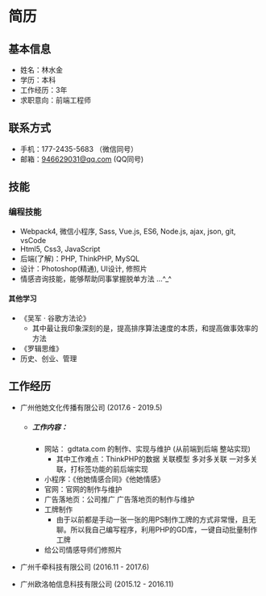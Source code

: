 # 简历

## 基本信息
- 姓名：林水金
- 学历：本科
- 工作经历：3年
- 求职意向：前端工程师

## 联系方式
- 手机：177-2435-5683 （微信同号）
- 邮箱：946629031@qq.com (QQ同号)

## 技能
### 编程技能
- Webpack4, 微信小程序, Sass, Vue.js, ES6, Node.js, ajax, json, git, vsCode
- Html5, Css3, JavaScript
- 后端(了解)：PHP, ThinkPHP, MySQL
- 设计：Photoshop(精通), UI设计, 修照片
- 情感咨询技能，能够帮助同事掌握脱单方法 …^_^

#### 其他学习
- 《吴军 · 谷歌方法论》
    - 其中最让我印象深刻的是，提高排序算法速度的本质，和提高做事效率的方法
- 《罗辑思维》
- 历史、创业、管理

## 工作经历
- 广州他她文化传播有限公司 (2017.6 - 2019.5)
    - ##### 工作内容：
        - 网站： gdtata.com 的制作、实现与维护 (从前端到后端 整站实现)
            - 其中工作难点：ThinkPHP的数据 关联模型 多对多关联 一对多关联，打标签功能的前后端实现
        - 小程序：《他她情感合同》《他她情感》
        - 官网：官网的制作与维护
        - 广告落地页：公司推广 广告落地页的制作与维护
        - 工牌制作
            - 由于以前都是手动一张一张的用PS制作工牌的方式非常慢，且无聊。所以我自己编写程序，利用PHP的GD库，一键自动批量制作工牌
        - 给公司情感导师们修照片

- 广州千牵科技有限公司 (2016.11 - 2017.6)
- 广州欧洛帕信息科技有限公司 (2015.12 - 2016.11)
